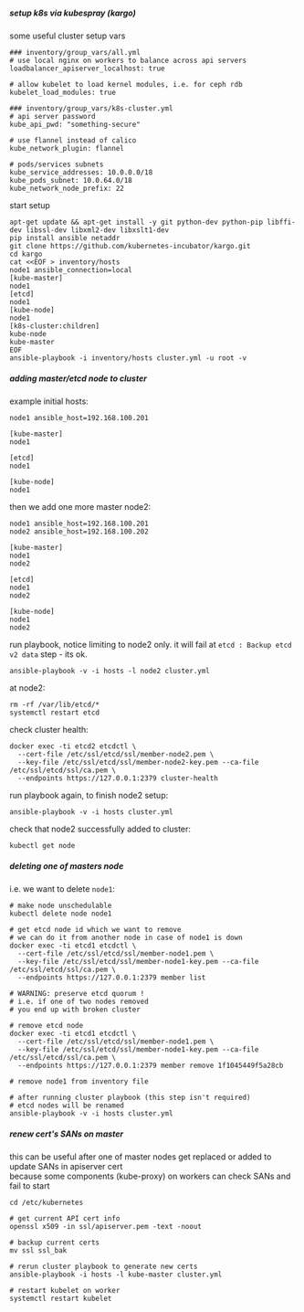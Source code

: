 ##### setup k8s via kubespray (kargo)
some useful cluster setup vars
```
### inventory/group_vars/all.yml
# use local nginx on workers to balance across api servers
loadbalancer_apiserver_localhost: true

# allow kubelet to load kernel modules, i.e. for ceph rdb
kubelet_load_modules: true

### inventory/group_vars/k8s-cluster.yml
# api server password
kube_api_pwd: "something-secure"

# use flannel instead of calico
kube_network_plugin: flannel

# pods/services subnets
kube_service_addresses: 10.0.0.0/18
kube_pods_subnet: 10.0.64.0/18
kube_network_node_prefix: 22

```

start setup
```
apt-get update && apt-get install -y git python-dev python-pip libffi-dev libssl-dev libxml2-dev libxslt1-dev
pip install ansible netaddr
git clone https://github.com/kubernetes-incubator/kargo.git
cd kargo
cat <<EOF > inventory/hosts
node1 ansible_connection=local
[kube-master]
node1
[etcd]
node1
[kube-node]
node1
[k8s-cluster:children]
kube-node
kube-master
EOF
ansible-playbook -i inventory/hosts cluster.yml -u root -v
```


##### adding master/etcd node to cluster
example initial hosts:
```
node1 ansible_host=192.168.100.201
 
[kube-master]
node1

[etcd]
node1

[kube-node]
node1
```

then we add one more master node2:
```
node1 ansible_host=192.168.100.201
node2 ansible_host=192.168.100.202
 
[kube-master]
node1
node2

[etcd]
node1
node2

[kube-node]
node1
node2
```

run playbook, notice limiting to node2 only.
it will fail at `etcd : Backup etcd v2 data` step - its ok.
```
ansible-playbook -v -i hosts -l node2 cluster.yml
```

at node2:
```
rm -rf /var/lib/etcd/*
systemctl restart etcd
```

check cluster health:
```
docker exec -ti etcd2 etcdctl \
  --cert-file /etc/ssl/etcd/ssl/member-node2.pem \
  --key-file /etc/ssl/etcd/ssl/member-node2-key.pem --ca-file /etc/ssl/etcd/ssl/ca.pem \
  --endpoints https://127.0.0.1:2379 cluster-health
```

run playbook again, to finish node2 setup:
```
ansible-playbook -v -i hosts cluster.yml
```

check that node2 successfully added to cluster:
```
kubectl get node
```


##### deleting one of masters node
i.e. we want to delete `node1`:
```
# make node unschedulable
kubectl delete node node1

# get etcd node id which we want to remove
# we can do it from another node in case of node1 is down
docker exec -ti etcd1 etcdctl \
  --cert-file /etc/ssl/etcd/ssl/member-node1.pem \
  --key-file /etc/ssl/etcd/ssl/member-node1-key.pem --ca-file /etc/ssl/etcd/ssl/ca.pem \
  --endpoints https://127.0.0.1:2379 member list
  
# WARNING: preserve etcd quorum !
# i.e. if one of two nodes removed
# you end up with broken cluster

# remove etcd node
docker exec -ti etcd1 etcdctl \
  --cert-file /etc/ssl/etcd/ssl/member-node1.pem \
  --key-file /etc/ssl/etcd/ssl/member-node1-key.pem --ca-file /etc/ssl/etcd/ssl/ca.pem \
  --endpoints https://127.0.0.1:2379 member remove 1f1045449f5a28cb

# remove node1 from inventory file

# after running cluster playbook (this step isn't required)
# etcd nodes will be renamed
ansible-playbook -v -i hosts cluster.yml
```


##### renew cert's SANs on master
this can be useful after one of master nodes get replaced or added to update SANs in apiserver cert  
because some components (kube-proxy) on workers can check SANs and fail to start  
```
cd /etc/kubernetes

# get current API cert info
openssl x509 -in ssl/apiserver.pem -text -noout

# backup current certs
mv ssl ssl_bak

# rerun cluster playbook to generate new certs
ansible-playbook -i hosts -l kube-master cluster.yml

# restart kubelet on worker
systemctl restart kubelet
```
